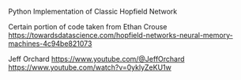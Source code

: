 Python Implementation of Classic Hopfield Network

Certain portion of code taken from 
Ethan Crouse
https://towardsdatascience.com/hopfield-networks-neural-memory-machines-4c94be821073


Jeff Orchard
https://www.youtube.com/@JeffOrchard
https://www.youtube.com/watch?v=0yklyZeKU1w
